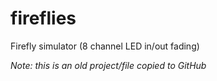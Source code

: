 # fireflies

Firefly simulator (8 channel LED in/out fading)

*Note: this is an old project/file copied to GitHub*
